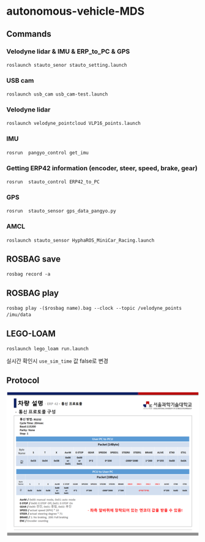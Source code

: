# autonomous-vehicle-MDS


## Commands

### Velodyne lidar & IMU & ERP_to_PC & GPS 

``roslaunch stauto_senor stauto_setting.launch``

### USB cam

``roslaunch usb_cam usb_cam-test.launch ``


### Velodyne lidar

``roslaunch velodyne_pointcloud VLP16_points.launch``


### IMU

``rosrun  pangyo_control get_imu 
``

### Getting ERP42 information (encoder, steer, speed, brake, gear)

``rosrun  stauto_control ERP42_to_PC
``

### GPS

``rosrun  stauto_sensor gps_data_pangyo.py 
``
### AMCL

``roslaunch stauto_sensor HyphaROS_MiniCar_Racing.launch ``

## ROSBAG save

``rosbag record -a ``


## ROSBAG play

``rosbag play -($rosbag name).bag --clock --topic /velodyne_points /imu/data ``

## LEGO-LOAM
``roslaunch lego_loam run.launch ``

실시간 확인시 `use_sim_time` 값 false로 변경

## Protocol

![img](./docs/Protocol_set.png)
